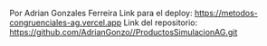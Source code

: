 Por Adrian Gonzales Ferreira
Link para el deploy: https://metodos-congruenciales-ag.vercel.app 
Link del repositorio: https://github.com/AdrianGonzo//ProductosSimulacionAG.git
